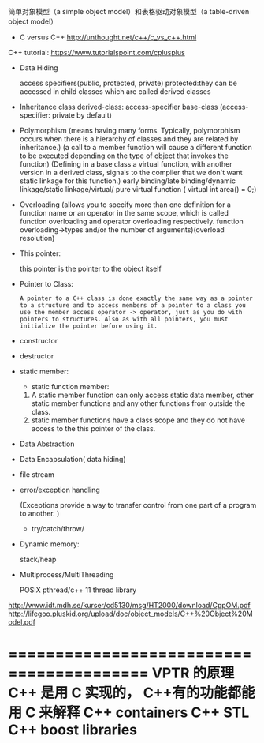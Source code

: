 简单对象模型（a simple object model）和表格驱动对象模型（a table-driven object model）

- C versus C++
  http://unthought.net/c++/c_vs_c++.html

C++ tutorial:
https://www.tutorialspoint.com/cplusplus

- Data Hiding

  access specifiers(public, protected, private)
  protected:they can be accessed in child classes which are called derived classes

- Inheritance
  class derived-class: access-specifier base-class (access-specifier: private by default)
- Polymorphism (means having many forms. Typically, polymorphism occurs when there is a hierarchy of classes and they are related by inheritance.)
  (a call to a member function will cause a different function to be executed depending on the type of object that invokes the function)
  (Defining in a base class a virtual function, with another version in a derived class, signals to the compiler that we don't want static linkage for this function.)
  early binding/late binding/dynamic linkage/static linkage/virtual/
  pure virtual function ( virtual int area() = 0;)
- Overloading (allows you to specify more than one definition for a function name or an operator in the same scope, which is called function overloading and operator overloading respectively. function overloading->types and/or the number of arguments)(overload resolution)

- This pointer:

  this pointer is the pointer to the object itself

- Pointer to Class:

      A pointer to a C++ class is done exactly the same way as a pointer to a structure and to access members of a pointer to a class you use the member access operator -> operator, just as you do with pointers to structures. Also as with all pointers, you must initialize the pointer before using it.

- constructor
- destructor
- static member:

  - static function member:

  1. A static member function can only access static data member, other static member functions and any other functions from outside the class.
  2. static member functions have a class scope and they do not have access to the this pointer of the class.

- Data Abstraction
- Data Encapsulation( data hiding)
- file stream
- error/exception handling

  (Exceptions provide a way to transfer control from one part of a program to another. )

  - try/catch/throw/

- Dynamic memory:

  stack/heap

- Multiprocess/MultiThreading

  POSIX pthread/c++ 11 thread library

http://www.idt.mdh.se/kurser/cd5130/msg/HT2000/download/CppOM.pdf
http://lifegoo.pluskid.org/upload/doc/object_models/C++%20Object%20Model.pdf

=========================================
VPTR 的原理
C++ 是用 C 实现的， C++有的功能都能用 C 来解释
C++ containers
C++ STL
C++ boost libraries
=========================================
